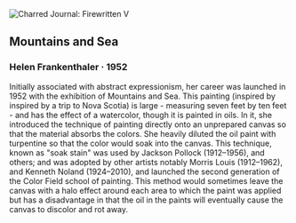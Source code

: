 <div class="artwork-of-the-day">
  <div class="container">
    <div class="img-wrapper">
      <img
        src="https://uploads4.wikiart.org/images/helen-frankenthaler/mountains-and-sea-1962.jpg!Large.jpg"
        alt="Charred Journal: Firewritten V" />
    </div>
    <div class="artwork-detail">
      <div class="artwork-origin"> 
        <h2 class="artwork-name">Mountains and Sea</h2>
        <h3 class="artist">
          Helen Frankenthaler
                    ·  1952
        </h3>
      </div>
      <p class="description">
        <span class="artwork-description-text ng-binding" ng-bind-html="viewModel.ArtworkOfTheDay.Description | unsafe">Initially associated with abstract expressionism, her career was launched in 1952 with the exhibition of Mountains and Sea. This painting (inspired by inspired by a trip to Nova Scotia) is large - measuring seven feet by ten feet - and has the effect of a watercolor, though it is painted in oils. In it, she introduced the technique of painting directly onto an unprepared canvas so that the material absorbs the colors. She heavily diluted the oil paint with turpentine so that the color would soak into the canvas. This technique, known as "soak stain" was used by Jackson Pollock (1912–1956), and others; and was adopted by other artists notably Morris Louis (1912–1962), and Kenneth Noland (1924–2010), and launched the second generation of the Color Field school of painting. This method would sometimes leave the canvas with a halo effect around each area to which the paint was applied but has a disadvantage in that the oil in the paints will eventually cause the canvas to discolor and rot away.</span>
                        <div class="text-shadow-container" ng-show="showShadow" style=""></div>
      </p>
    </div>
  </div>

</div>
